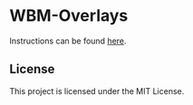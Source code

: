 # WBM-Overlays

Instructions can be found [here](https://github.com/War-Brokers-Mods/WBM#setting-up-obs).

## License

This project is licensed under the MIT License.
